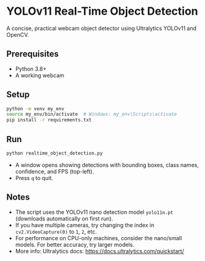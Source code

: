 # YOLOv11 Real-Time Object Detection

A concise, practical webcam object detector using Ultralytics YOLOv11 and OpenCV.

## Prerequisites
- Python 3.8+
- A working webcam

## Setup
```bash
python -m venv my_env
source my_env/bin/activate  # Windows: my_env\Scripts\activate
pip install -r requirements.txt
```

## Run
```bash
python realtime_object_detection.py
```
- A window opens showing detections with bounding boxes, class names, confidence, and FPS (top-left).
- Press `q` to quit.

## Notes
- The script uses the YOLOv11 nano detection model `yolo11n.pt` (downloads automatically on first run).
- If you have multiple cameras, try changing the index in `cv2.VideoCapture(0)` to `1`, `2`, etc.
- For performance on CPU-only machines, consider the nano/small models. For better accuracy, try larger models.
- More info: Ultralytics docs: https://docs.ultralytics.com/quickstart/
